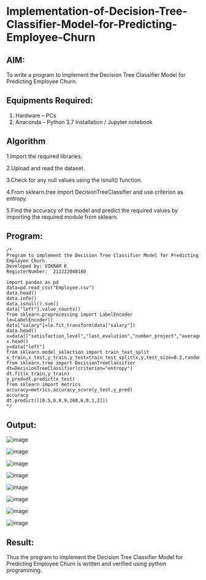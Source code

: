 # Implementation-of-Decision-Tree-Classifier-Model-for-Predicting-Employee-Churn

## AIM:
To write a program to implement the Decision Tree Classifier Model for Predicting Employee Churn.

## Equipments Required:
1. Hardware – PCs
2. Anaconda – Python 3.7 Installation / Jupyter notebook

## Algorithm
1.Import the required libraries.

2.Upload and read the dataset.

3.Check for any null values using the isnull() function.

4.From sklearn.tree import DecisionTreeClassifier and use criterion as entropy.

5.Find the accuracy of the model and predict the required values by importing the required 
  module from sklearn.
## Program:
```
/*
Program to implement the Decision Tree Classifier Model for Predicting Employee Churn.
Developed by: VIKRAM K
RegisterNumber:  212222040180

import pandas as pd
data=pd.read_csv("Employee.csv")
data.head()
data.info()
data.isnull().sum()
data["left"].value_counts()
from sklearn.preprocessing import LabelEncoder
le=LabelEncoder()
data["salary"]=le.fit_transform(data["salary"])
data.head()
x=data[["satisfaction_level","last_evalution","number_project","average_montly_hours","time_spend_company","work_accident","promotion_last_5years","salary"]]
x.head()
y=data["left"]
from sklearn.model_selection import train_test_split
x_train,x_test,y_train,y_test=train_test_split(x,y,test_size=0.2,random_state=100)
from sklearn.tree import DecisionTreeClassifier
dt=DecisionTreeClassifier(criterion="entropy")
dt.fit(x_train,y_train)
y_pred=dt.predict(x_test)
from sklearn import metrics
accuracy=metrics.accuracy_score(y_test,y_pred)
accuracy
dt.predict([[0.5,0.8,9,260,6,0,1,2]])
*/
```

## Output:

![image](https://github.com/AkilaMohan/Implementation-of-Decision-Tree-Classifier-Model-for-Predicting-Employee-Churn/assets/120624033/3e701787-d6db-4373-a38c-ce330d28bb96)

![image](https://github.com/AkilaMohan/Implementation-of-Decision-Tree-Classifier-Model-for-Predicting-Employee-Churn/assets/120624033/445bf532-58e6-4b43-975f-8c1d3cc85ee7)

![image](https://github.com/AkilaMohan/Implementation-of-Decision-Tree-Classifier-Model-for-Predicting-Employee-Churn/assets/120624033/43c1eaf4-d3bd-4e2b-991f-a82797e66932)

![image](https://github.com/AkilaMohan/Implementation-of-Decision-Tree-Classifier-Model-for-Predicting-Employee-Churn/assets/120624033/e8da405e-9e36-4fb8-8d60-658f5384555f)

![image](https://github.com/AkilaMohan/Implementation-of-Decision-Tree-Classifier-Model-for-Predicting-Employee-Churn/assets/120624033/a882d63b-c785-4e93-8208-e66069e3fef9)

![image](https://github.com/AkilaMohan/Implementation-of-Decision-Tree-Classifier-Model-for-Predicting-Employee-Churn/assets/120624033/38b85c9a-6679-4195-98ce-2566b0070d9f)

![image](https://github.com/AkilaMohan/Implementation-of-Decision-Tree-Classifier-Model-for-Predicting-Employee-Churn/assets/120624033/1d520538-c1cb-4d1b-9d8f-0148d81ee795)

![image](https://github.com/AkilaMohan/Implementation-of-Decision-Tree-Classifier-Model-for-Predicting-Employee-Churn/assets/120624033/6e57f21e-7519-46b5-a24c-a9bb1f18ab7e)

## Result:
Thus the program to implement the  Decision Tree Classifier Model for Predicting Employee Churn is written and verified using python programming.

